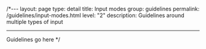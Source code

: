 /*---
layout: page
type: detail
title: Input modes
group: guidelines
permalink: /guidelines/input-modes.html
level: "2"
description: Guidelines around multiple types of input

---

Guidelines go here
*/
